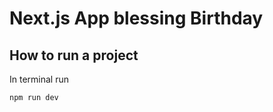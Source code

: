 # Next.js App blessing Birthday


## How to run a project

In terminal run

```bash
npm run dev
```
